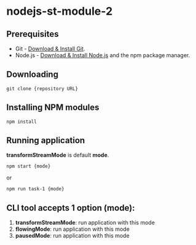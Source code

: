 # nodejs-st-module-2

## Prerequisites

- Git - [Download & Install Git](https://git-scm.com/downloads).
- Node.js - [Download & Install Node.js](https://nodejs.org/en/download/) and the npm package manager.

## Downloading

```
git clone {repository URL}
```

## Installing NPM modules

```
npm install
```

## Running application

**transformStreamMode** is default **mode**.

```
npm start {mode}

```
or

```
npm run task-1 {mode}

```

## CLI tool accepts 1 option (mode):

1.  **transformStreamMode**: run application with this mode
2.  **flowingMode**: run application with this mode
3.  **pausedMode**: run application with this mode
